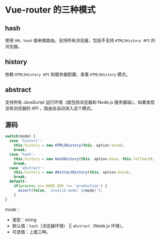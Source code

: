 # Vue-router 的三种模式

## hash

使用 `URL hash` 值来做路由。支持所有浏览器，包括不支持 `HTML5History API` 的浏览器。

## history

依赖 `HTML5History API` 和服务器配置。查看 `HTML5History` 模式。

## abstract

支持所有 JavaScript 运行环境（就包括浏览器和 Node.js 服务器端）。如果发现没有浏览器的 API ，路由会自动进入这个模式。

## 源码

```js
switch(mode) {
  case 'history':
    this.history = new HTML5History(this, option.base);
    break;
  case 'hash':
    this.history = new HashHistory(this, option.base, this.fallback);
    break;
  case 'abstract':
    this.history = new AbstractHistory(this, option.base);
    break;
  default:
    if(process.env.NODE_ENV !== 'production') {
      assert(false, `invalid mode: ${mode}`);
    }
}
```

mode：

- 类型：string
- 默认值：`hash`（浏览器环境） || `abstract`（Node.js 环境）。
- 可选值：上面三种。
